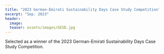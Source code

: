 ```yaml
---
title: "2023 German-Emirati Sustainability Days Case Study Competition"
excerpt: "Sep. 2023"
header:
  image: 
  teaser: assets/images/GESD.jpg
---
```


Selected as a winner of the 2023 German-Emirati Sustainability Days Case Study Competition.
